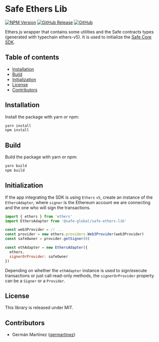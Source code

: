 # Safe Ethers Lib

[![NPM Version](https://badge.fury.io/js/%40safe-global%2Fsafe-ethers-lib.svg)](https://badge.fury.io/js/%40safe-global%2Fsafe-ethers-lib)
[![GitHub Release](https://img.shields.io/github/release/safe-global/safe-core-sdk.svg?style=flat)](https://github.com/safe-global/safe-core-sdk/releases)
[![GitHub](https://img.shields.io/github/license/safe-global/safe-core-sdk)](https://github.com/safe-global/safe-core-sdk/blob/main/LICENSE.md)

Ethers.js wrapper that contains some utilities and the Safe contracts types (generated with typechain ethers-v5). It is used to initialize the [Safe Core SDK](https://github.com/safe-global/safe-core-sdk/tree/main/packages/safe-core-sdk).

## Table of contents
* [Installation](#installation)
* [Build](#build)
* [Initialization](#initialization)
* [License](#license)
* [Contributors](#contributors)

## <a name="installation">Installation</a>

Install the package with yarn or npm:

```bash
yarn install
npm install
```

## <a name="build">Build</a>

Build the package with yarn or npm:

```bash
yarn build
npm build
```

## <a name="initialization">Initialization</a>

If the app integrating the SDK is using `Ethers` `v5`, create an instance of the `EthersAdapter`, where `signer` is the Ethereum account we are connecting and the one who will sign the transactions.

```js
import { ethers } from 'ethers'
import EthersAdapter from '@safe-global/safe-ethers-lib'

const web3Provider = // ...
const provider = new ethers.providers.Web3Provider(web3Provider)
const safeOwner = provider.getSigner(0)

const ethAdapter = new EthersAdapter({
  ethers,
  signerOrProvider: safeOwner
})
```

Depending on whether the `ethAdapter` instance is used to sign/execute transactions or just call read-only methods, the `signerOrProvider` property can be a `Signer` or a `Provider`.

## <a name="license">License</a>

This library is released under MIT.

## <a name="contributors">Contributors</a>

- Germán Martínez ([germartinez](https://github.com/germartinez))

